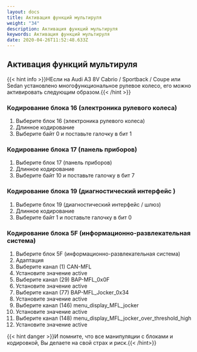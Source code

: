 ```yaml
---
layout: docs
title: Активация функций мультируля
weight: "34"
description: Активация функций мультируля
keywords: Активация функций мультируля
date: 2020-04-26T11:52:48.633Z
---
```

## Активация функций мультируля

{{< hint info >}}НЕсли на Audi A3 8V Cabrio / Sportback / Coupe или Sedan установлено многофункциональное рулевое колесо, его можно активировать следующим образом.{{< /hint >}}

### **Кодирование блока 16 (электроника рулевого колеса)**

1. Выберите блок 16 (электроника рулевого колеса)
2. Длинное кодирование
3. Выберите байт 0 и поставьте галочку в бит 1

### **Кодирование блока 17 (панель приборов)**

1. Выберите блок 17 (панель приборов)
2. Длинное кодирование
3. Выберите байт 10 и поставьте галочку в бит 7

### **Кодирование блока 19 (диагностический интерфейс )**

1. Выберите блок 19 (диагностический интерфейс / шлюз)
2. Длинное кодирование
3. Выберите байт 1 и поставьте галочку в бит 0

### **Кодирование блока 5F (информационно-развлекательная система)**

1. Выберите блок 5F (информационно-развлекательная система)
2. Адаптация
3. Выберите канал (1) CAN-MFL
4. Установите значение active
5. Выберите канал (29) BAP-MFL_0x0F
6. Установите значение active
7. Выберите канал (77) BAP-MFL_Jocker_0x34
8. Установите значение active
9. Выберите канал (146) menu_display_MFL_jocker
10. Установите значение active
11. Выберите канал (148) menu_display_MFL_jocker_over_threshold_high
12. Установите значение active

{{< hint danger >}}И помните, что все манипуляции с блоками и кодировкой, Вы делаете на свой страх и риск.{{< /hint>}}